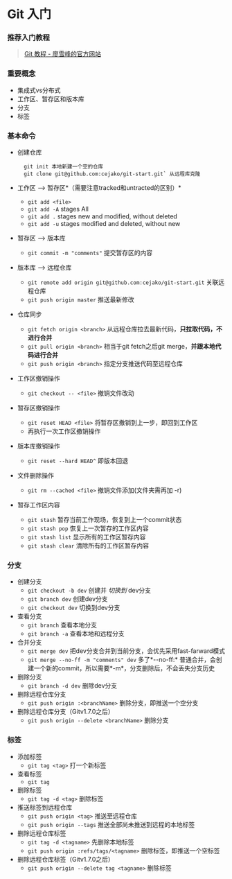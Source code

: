 # Git 入门

### 推荐入门教程
> [Git 教程 - 廖雪峰的官方网站](http://www.liaoxuefeng.com/wiki/0013739516305929606dd18361248578c67b8067c8c017b000)

### 重要概念
* 集成式vs分布式
* 工作区、暂存区和版本库
* 分支
* 标签

### 基本命令
* 创建仓库

		git init 本地新建一个空的仓库
		git clone git@github.com:cejako/git-start.git` 从远程库克隆
* 工作区 --> 暂存区*（需要注意tracked和untracted的区别）*
	* `git add <file>`
    * `git add -A`  stages All
    * `git add .`   stages new and modified, without deleted
    * `git add -u`  stages modified and deleted, without new                    
* 暂存区 --> 版本库
	* `git commit -m "comments"`	提交暂存区的内容
* 版本库 --> 远程仓库
	* `git remote add origin git@github.com:cejako/git-start.git` 关联远程仓库
	* `git push origin master` 推送最新修改
* 仓库同步
	* `git fetch origin <branch>` 从远程仓库拉去最新代码，**只拉取代码，不进行合并**
	* `git pull origin <branch>` 相当于git fetch之后git merge，**并跟本地代码进行合并**
	* `git push origin <branch>` 指定分支推送代码至远程仓库
* 工作区撤销操作
	* `git checkout -- <file>` 撤销文件改动
* 暂存区撤销操作
	* `git reset HEAD <file>` 将暂存区撤销到上一步，即回到工作区
	* 再执行一次工作区撤销操作
* 版本库撤销操作
	* `git reset --hard HEAD^` 即版本回退
* 文件删除操作
	* `git rm --cached <file>` 撤销文件添加(文件夹需再加 -r)
* 暂存工作区内容
	* `git stash` 暂存当前工作现场，恢复到上一个commit状态
	* `git stash pop` 恢复上一次暂存的工作区内容
	* `git stash list` 显示所有的工作区暂存内容
	* `git stash clear` 清除所有的工作区暂存内容
	
### 分支
* 创建分支
	* `git checkout -b dev` 创建并 *切换到* dev分支
	* `git branch dev` 创建dev分支
	* `git checkout dev` 切换到dev分支
* 查看分支
	* `git branch` 查看本地分支
	* `git branch -a` 查看本地和远程分支
* 合并分支
	* `git merge dev` 把dev分支合并到当前分支，会优先采用fast-farward模式
	* `git merge --no-ff -m "comments" dev` 多了*--no-ff:* 普通合并，会创建一个新的commit，所以需要*-m*，分支删除后，不会丢失分支历史
* 删除分支
	* `git branch -d dev` 删除dev分支
* 删除远程仓库分支
	* `git push origin :<branchName>` 删除分支，即推送一个空分支
* 删除远程仓库分支（Gitv1.7.0之后）
	* `git push origin --delete <branchName>` 删除分支

### 标签
* 添加标签
	* `git tag <tag>` 打一个新标签
* 查看标签
	* `git tag`
* 删除标签
	* `git tag -d <tag>` 删除标签
* 推送标签到远程仓库
	* `git push origin <tag>` 推送至远程仓库
	* `git push origin --tags` 推送全部尚未推送到远程的本地标签
* 删除远程仓库标签
	* `git tag -d <tagname>` 先删除本地标签
	* `git push origin :refs/tags/<tagname>` 删除标签，即推送一个空标签
* 删除远程仓库标签（Gitv1.7.0之后）
	* `git push origin --delete tag <tagname>` 删除标签
